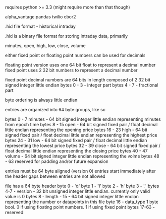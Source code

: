 requires python >= 3.3 (might require more than that though)

alpha_vantage pandas twilio cbor2

.hid file format - historical intraday

.hid is a binary file format for storing intraday data, primarily

minutes, open, high, low, close, volume

either fixed point or floating point numbers can be used for decimals

floating point version uses one 64 bit float to represent a decimal number
fixed point uses 2 32 bit numbers to represent a decimal number

fixed point decimal numbers are 64 bits in length composed of 2 32 bit signed integer little endian
bytes 0 - 3 - integer part
bytes 4 - 7 - fractional part

byte ordering is always little endian

entries are organized into 64 byte groups, like so

bytes 0 - 7   minutes - 64 bit signed integer little endian representing minutes from epoch time
bytes 8 - 15  open    - 64 bit signed fixed pair / float decimal little endian representing the opening price
bytes 16 - 23 high    - 64 bit signed fixed pair / float decimal little endian representing the highest price
bytes 24 - 31 low     - 64 bit signed fixed pair / float decimal little endian representing the lowest price
bytes 32 - 39 close   - 64 bit signed fixed pair / float decimal little endian representing the closing price
bytes 40 - 47 volume  - 64 bit signed integer little endian representing the volme
bytes 48 - 63 reserved for padding and/or future expansion

entries must be 64 byte aligned
(version 0) entries start immediately after the header
gaps between entries are not allowed

file has a 64 byte header
byte 0    - 'd'
byte 1    - 'i'
byte 2    - 'h'
byte 3    - '.'
bytes 4-7 - version - 32 bit unsigned integer little endian. currently only valid value is 0
bytes 8   - length - 15 - 64 bit signed integer little endian representing the number or datapoints in this file
byte 16   - data_type  1 byte bool. 0 if using floating point numbers. 1 if using fixed point
bytes 17-63 - reserved